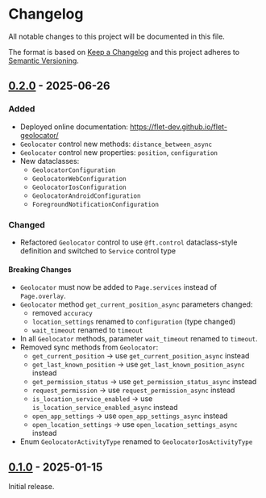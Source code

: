 # Changelog

All notable changes to this project will be documented in this file.

The format is based on [Keep a Changelog](http://keepachangelog.com/en/1.0.0/)
and this project adheres to [Semantic Versioning](http://semver.org/spec/v2.0.0.html).

## [0.2.0] - 2025-06-26

### Added

- Deployed online documentation: https://flet-dev.github.io/flet-geolocator/
- `Geolocator` control new methods: `distance_between_async`
- `Geolocator` control new properties: `position`, `configuration`
- New dataclasses: 
    - `GeolocatorConfiguration`
    - `GeolocatorWebConfiguration`
    - `GeolocatorIosConfiguration`
    - `GeolocatorAndroidConfiguration`
    - `ForegroundNotificationConfiguration`

### Changed

- Refactored `Geolocator` control to use `@ft.control` dataclass-style definition and switched to `Service` control type

#### Breaking Changes

- `Geolocator` must now be added to `Page.services` instead of `Page.overlay`.
- `Geolocator` method `get_current_position_async` parameters changed: 
    - removed `accuracy`
    - `location_settings` renamed to `configuration` (type changed)
    - `wait_timeout` renamed to `timeout`
- In all `Geolocator` methods, parameter `wait_timeout` renamed to `timeout`.
- Removed sync methods from `Geolocator`: 
    - `get_current_position` → use `get_current_position_async` instead
    - `get_last_known_position` → use `get_last_known_position_async` instead
    - `get_permission_status` → use `get_permission_status_async` instead
    - `request_permission` → use `request_permission_async` instead
    - `is_location_service_enabled` → use `is_location_service_enabled_async` instead
    - `open_app_settings` → use `open_app_settings_async` instead
    - `open_location_settings` → use `open_location_settings_async` instead
- Enum `GeolocatorActivityType` renamed to `GeolocatorIosActivityType`

## [0.1.0] - 2025-01-15

Initial release.


[0.2.0]: https://github.com/flet-dev/flet-lottie/compare/0.1.0...0.2.0
[0.1.0]: https://github.com/flet-dev/flet-lottie/releases/tag/0.1.0